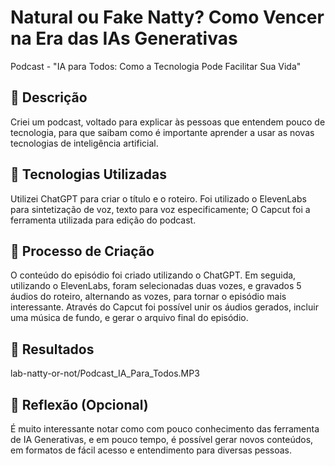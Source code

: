 # Natural ou Fake Natty? Como Vencer na Era das IAs Generativas

Podcast - "IA para Todos: Como a Tecnologia Pode Facilitar Sua Vida"

## 📒 Descrição
Criei um podcast, voltado para explicar às pessoas que entendem pouco de tecnologia, para que saibam como é importante aprender a usar as novas tecnologias de inteligência artificial.

## 🤖 Tecnologias Utilizadas
Utilizei ChatGPT para criar o título e o roteiro.
Foi utilizado o ElevenLabs para sintetização de voz, texto para voz especificamente;
O Capcut foi a ferramenta utilizada para edição do podcast.

## 🧐 Processo de Criação
O conteúdo do episódio foi criado utilizando o ChatGPT. Em seguida, utilizando o ElevenLabs, foram selecionadas duas vozes, e gravados 5 áudios do roteiro, alternando as vozes, para tornar o episódio mais interessante.
Através do Capcut foi possível unir os áudios gerados, incluir uma música de fundo, e gerar o arquivo final do episódio. 

## 🚀 Resultados
lab-natty-or-not/Podcast_IA_Para_Todos.MP3 


## 💭 Reflexão (Opcional)
É muito interessante notar como com pouco conhecimento das ferramenta de IA Generativas, e em pouco tempo, é possível gerar novos conteúdos, em formatos de fácil acesso e entendimento para diversas pessoas.
